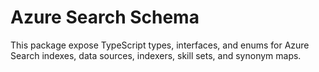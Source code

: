 # Azure Search Schema

This package expose TypeScript types, interfaces, and enums for Azure Search indexes, data sources, indexers, skill sets, and synonym maps.